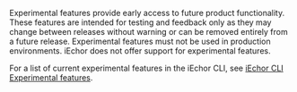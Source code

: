 Experimental features provide early access to future product functionality.
These features are intended for testing and feedback only as they may change
between releases without warning or can be removed entirely from a future
release. Experimental features must not be used in production environments.
iEchor does not offer support for experimental features.

For a list of current experimental features in the iEchor CLI, see [iEchor CLI Experimental features](https://github.com/iechor/cli/blob/master/experimental/README.md).